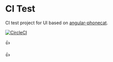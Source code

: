 # CI Test

CI test project for UI based on [angular-phonecat](https://github.com/angular/angular-phonecat).

[![CircleCI](https://circleci.com/gh/kasparasg/ci-test.svg?style=svg)](https://circleci.com/gh/kasparasg/ci-test)

:+1:

:+1:
